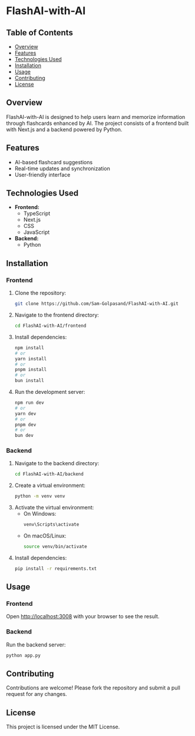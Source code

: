 # FlashAI-with-AI
## Table of Contents

- [Overview](#overview)
- [Features](#features)
- [Technologies Used](#technologies-used)
- [Installation](#installation)
- [Usage](#usage)
- [Contributing](#contributing)
- [License](#license)

## Overview

FlashAI-with-AI is designed to help users learn and memorize information through flashcards enhanced by AI. The project consists of a frontend built with Next.js and a backend powered by Python.

## Features

- AI-based flashcard suggestions
- Real-time updates and synchronization
- User-friendly interface

## Technologies Used

- **Frontend:**
  - TypeScript
  - Next.js
  - CSS
  - JavaScript
- **Backend:**
  - Python

## Installation

### Frontend

1. Clone the repository:
    ```bash
    git clone https://github.com/Sam-Golpasand/FlashAI-with-AI.git
    ```
2. Navigate to the frontend directory:
    ```bash
    cd FlashAI-with-AI/frontend
    ```
3. Install dependencies:
    ```bash
    npm install
    # or
    yarn install
    # or
    pnpm install
    # or
    bun install
    ```
4. Run the development server:
    ```bash
    npm run dev
    # or
    yarn dev
    # or
    pnpm dev
    # or
    bun dev
    ```

### Backend

1. Navigate to the backend directory:
    ```bash
    cd FlashAI-with-AI/backend
    ```
2. Create a virtual environment:
    ```bash
    python -m venv venv
    ```
3. Activate the virtual environment:
    - On Windows:
        ```bash
        venv\Scripts\activate
        ```
    - On macOS/Linux:
        ```bash
        source venv/bin/activate
        ```
4. Install dependencies:
    ```bash
    pip install -r requirements.txt
    ```

## Usage

### Frontend

Open [http://localhost:3008](http://localhost:3008) with your browser to see the result. 

### Backend

Run the backend server:
```bash
python app.py
```

## Contributing

Contributions are welcome! Please fork the repository and submit a pull request for any changes.

## License

This project is licensed under the MIT License.

